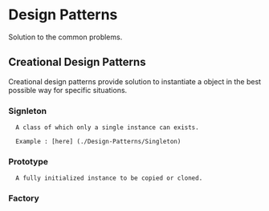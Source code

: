 # Design Patterns

Solution to the common problems.

## Creational Design Patterns 

Creational design patterns provide solution to instantiate a object in the best possible way for specific situations.

### Signleton 

      A class of which only a single instance can exists. 

      Example : [here] (./Design-Patterns/Singleton)
      
### Prototype
      
      A fully initialized instance to be copied or cloned.
      
### Factory 

      
